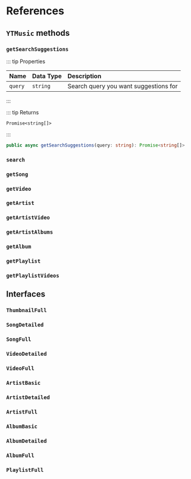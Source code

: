 # References

## `YTMusic` methods

### `getSearchSuggestions`

::: tip Properties

| Name    | Data Type | Description                           |
| :------ | :-------- | :------------------------------------ |
| `query` | `string`  | Search query you want suggestions for |

:::

::: tip Returns

`Promise<string[]>`

:::

```ts
public async getSearchSuggestions(query: string): Promise<string[]>
```

### `search`

### `getSong`

### `getVideo`

### `getArtist`

### `getArtistVideo`

### `getArtistAlbums`

### `getAlbum`

### `getPlaylist`

### `getPlaylistVideos`

## Interfaces

### `ThumbnailFull`

### `SongDetailed`

### `SongFull`

### `VideoDetailed`

### `VideoFull`

### `ArtistBasic`

### `ArtistDetailed`

### `ArtistFull`

### `AlbumBasic`

### `AlbumDetailed`

### `AlbumFull`

### `PlaylistFull`
